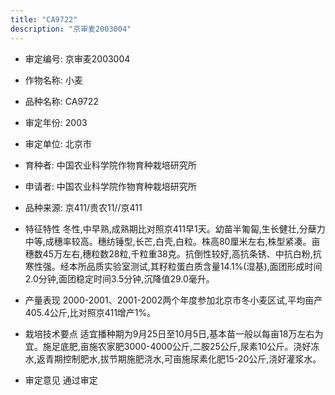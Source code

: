 ```yaml
---
title: "CA9722"
description: "京审麦2003004"
---
```

* 审定编号:  京审麦2003004

*  作物名称:  小麦

*  品种名称:  CA9722

*  审定年份:  2003

*  审定单位:  北京市

* 育种者:  中国农业科学院作物育种栽培研究所

*  申请者:  中国农业科学院作物育种栽培研究所

*  品种来源:  京411/贵农11//京411

*  特征特性
冬性,中早熟,成熟期比对照京411早1天。幼苗半匍匐,生长健壮,分蘖力中等,成穗率较高。穗纺锤型,长芒,白壳,白粒。株高80厘米左右,株型紧凑。亩穗数45万左右,穗粒数28粒,千粒重38克。抗倒性较好,高抗条锈、中抗白粉,抗寒性强。经本所品质实验室测试,其籽粒蛋白质含量14.1%(湿基),面团形成时间2.0分钟,面团稳定时间3.5分钟,沉降值29.0毫升。

*  产量表现
2000-2001、2001-2002两个年度参加北京市冬小麦区试,平均亩产405.4公斤,比对照京411增产1%。

*  栽培技术要点
适宜播种期为9月25日至10月5日,基本苗一般以每亩18万左右为宜。施足底肥,亩施农家肥3000-4000公斤,二胺25公斤,尿素10公斤。浇好冻水,返青期控制肥水,拔节期施肥浇水,可亩施尿素化肥15-20公斤,浇好灌浆水。

*  审定意见
通过审定

